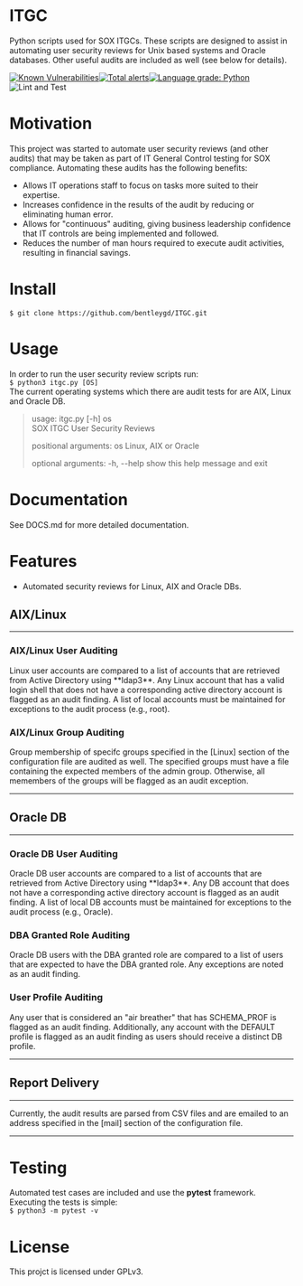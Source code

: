 # ITGC
Python scripts used for SOX ITGCs.  These scripts are designed to assist in automating user security reviews for Unix based systems and Oracle databases.  Other useful audits are included as well (see below for details).

[![Known Vulnerabilities](https://snyk.io/test/github/bentleygd/ITGC/badge.svg?targetFile=requirements.txt)](https://snyk.io/test/github/bentleygd/ITGC?targetFile=requirements.txt)[![Total alerts](https://img.shields.io/lgtm/alerts/g/bentleygd/ITGC.svg?logo=lgtm&logoWidth=18)](https://lgtm.com/projects/g/bentleygd/ITGC/alerts/)[![Language grade: Python](https://img.shields.io/lgtm/grade/python/g/bentleygd/ITGC.svg?logo=lgtm&logoWidth=18)](https://lgtm.com/projects/g/bentleygd/ITGC/context:python)![Lint and Test](https://github.com/bentleygd/ITGC/workflows/Lint%20and%20Test/badge.svg)

# Motivation
This project was started to automate user security reviews (and other audits) that may be taken as part of IT General Control testing for SOX compliance.  Automating these audits has the following benefits:  

- Allows IT operations staff to focus on tasks more suited to their expertise.
- Increases confidence in the results of the audit by reducing or eliminating human error.
- Allows for "continuous" auditing, giving business leadership confidence that IT controls are being implemented and followed.
- Reduces the number of man hours required to execute audit activities, resulting in financial savings.

# Install

`$ git clone https://github.com/bentleygd/ITGC.git`

# Usage
In order to run the user security review scripts run:  
`$ python3 itgc.py [OS]`  
The current operating systems which there are audit tests for are AIX, Linux and Oracle DB.  

> usage: itgc.py [-h] os  
> SOX ITGC User Security Reviews
>
> positional arguments:
>  os          Linux, AIX or Oracle
>
>optional arguments:
>  -h, --help  show this help message and exit

# Documentation
See DOCS.md for more detailed documentation.

# Features
- Automated security reviews for Linux, AIX and Oracle DBs.  
<h2>AIX/Linux</h2>

***

<h3>AIX/Linux User Auditing</h3>
Linux user accounts are compared to a list of accounts that are retrieved from Active Directory using **ldap3**.  Any Linux account that has a valid login shell that does not have a corresponding active directory account is flagged as an audit finding.  A list of local accounts must be maintained for exceptions to the audit process (e.g., root).

<h3>AIX/Linux Group Auditing</h3>
Group membership of specifc groups specified in the [Linux] section of the configuration file are audited as well.  The specified groups must have a file containing the expected members of the admin group.  Otherwise, all memembers of the groups will be flagged as an audit exception.

***

<h2>Oracle DB</h2>

***

<h3>Oracle DB User Auditing</h3>
Oracle DB user accounts are compared to a list of accounts that are retrieved from Active Directory using **ldap3**.  Any DB account that does not have a corresponding active directory account is flagged as an audit finding.  A list of local DB accounts must be maintained for exceptions to the audit process (e.g., Oracle).

<h3>DBA Granted Role Auditing</h3>
Oracle DB users with the DBA granted role are compared to a list of users that are expected to have the DBA granted role.  Any exceptions are noted as an audit finding.

<h3>User Profile Auditing</h3>
Any user that is considered an "air breather" that has SCHEMA_PROF is flagged as an audit finding.  Additionally, any account with the DEFAULT profile is flagged as an audit finding as users should receive a distinct DB profile.

***

<h2>Report Delivery</h2>

***

Currently, the audit results are parsed from CSV files and are emailed to an address specified in the [mail] section of the configuration file.

***

# Testing
Automated test cases are included and use the **pytest** framework.  Executing the tests is simple:  
`$ python3 -m pytest -v`

# License
This projct is licensed under GPLv3.